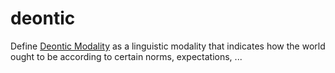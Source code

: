 # deontic

Define [Deontic Modality](https://en.wikipedia.org/wiki/Deontic_modality) as a linguistic modality that indicates how the world ought to be according to certain norms, expectations, ...